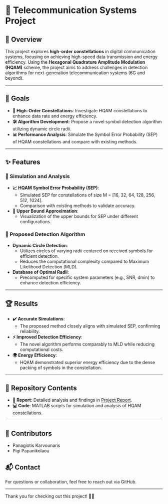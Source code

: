 # 📡 Telecommunication Systems Project

## 📖 Overview
This project explores **high-order constellations** in digital communication systems, focusing on achieving high-speed data transmission and energy efficiency. Using the **Hexagonal Quadrature Amplitude Modulation (HQAM)** scheme, the project aims to address challenges in detection algorithms for next-generation telecommunication systems (6G and beyond).

---

## 🎯 Goals
- **🚀 High-Order Constellations**: Investigate HQAM constellations to enhance data rate and energy efficiency.
- **🛠️ Algorithm Development**: Propose a novel symbol detection algorithm utilizing dynamic circle radii.
- **📊 Performance Analysis**: Simulate the Symbol Error Probability (SEP) of HQAM constellations and compare with existing methods.

---

## ✨ Features
### 🧪 Simulation and Analysis
- **📈 HQAM Symbol Error Probability (SEP)**:
  - Simulated SEP for constellations of size M = [16, 32, 64, 128, 256, 512, 1024].
  - Comparison with existing methods to validate accuracy.
- **📐 Upper Bound Approximation**:
  - Visualization of the upper bounds for SEP under different configurations.

### 🤖 Proposed Detection Algorithm
- **Dynamic Circle Detection**:
  - Utilizes circles of varying radii centered on received symbols for efficient detection.
  - Reduces the computational complexity compared to Maximum Likelihood Detection (MLD).
- **Database of Optimal Radii**:
  - Precomputed for specific system parameters (e.g., SNR, dmin) to enhance detection efficiency.

---

## 🏆 Results
- **✔️ Accurate Simulations**:
  - The proposed method closely aligns with simulated SEP, confirming reliability.
- **⚡ Improved Detection Efficiency**:
  - The novel algorithm performs comparably to MLD while reducing computational costs.
- **🌍 Energy Efficiency**:
  - HQAM demonstrated superior energy efficiency due to the dense packing of symbols in the constellation.

---

## 📂 Repository Contents
- **📄 Report**: Detailed analysis and findings in [Project Report](./Project%20Report.pdf).
- **💻 Code**: MATLAB scripts for simulation and analysis of HQAM constellations.

---

## 🤝 Contributors
- Panagiotis Karvounaris
- Pigi Papanikolaou

## 📬 Contact
For questions or collaboration, feel free to reach out via GitHub.

---

Thank you for checking out this project! 🚀😊
